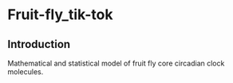 # Fruit-fly_tik-tok

## Introduction
Mathematical and statistical model of fruit fly core circadian clock molecules.

 
